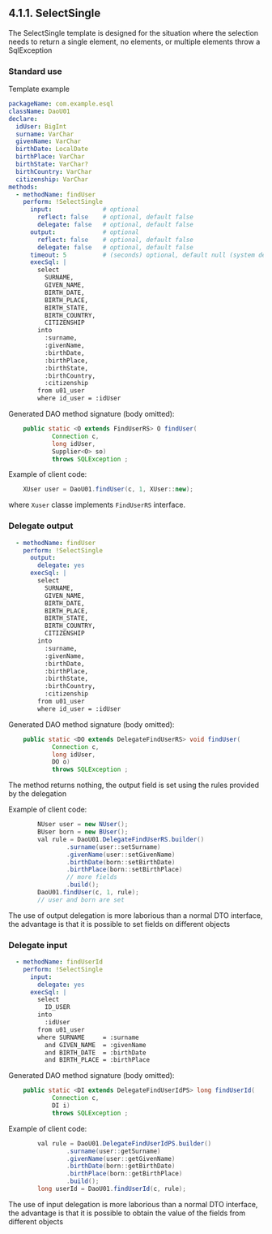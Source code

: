## 4.1.1. SelectSingle


The SelectSingle template is designed for the situation where the selection needs to return a single element, no elements, or multiple elements throw a SqlException

### Standard use

Template example

~~~yaml
packageName: com.example.esql
className: DaoU01
declare:
  idUser: BigInt
  surname: VarChar
  givenName: VarChar
  birthDate: LocalDate
  birthPlace: VarChar
  birthState: VarChar?
  birthCountry: VarChar
  citizenship: VarChar
methods:
  - methodName: findUser
    perform: !SelectSingle
      input:              # optional
        reflect: false    # optional, default false
        delegate: false   # optional, default false
      output:             # optional
        reflect: false    # optional, default false
        delegate: false   # optional, default false
      timeout: 5          # (seconds) optional, default null (system default)
      execSql: |
        select
          SURNAME,
          GIVEN_NAME, 
          BIRTH_DATE,
          BIRTH_PLACE,
          BIRTH_STATE,
          BIRTH_COUNTRY,
          CITIZENSHIP
        into
          :surname,
          :givenName, 
          :birthDate,
          :birthPlace,
          :birthState,
          :birthCountry,
          :citizenship
        from u01_user
        where id_user = :idUser
~~~

Generated DAO method signature (body omitted):

~~~java
    public static <O extends FindUserRS> O findUser(
            Connection c,
            long idUser,
            Supplier<O> so)
            throws SQLException ;

~~~

Example of client code:

~~~java
	XUser user = DaoU01.findUser(c, 1, XUser::new);
~~~

where `Xuser` classe implements `FindUserRS` interface.

### Delegate output

~~~yaml
  - methodName: findUser
    perform: !SelectSingle
      output:
        delegate: yes
      execSql: |
        select
          SURNAME,
          GIVEN_NAME, 
          BIRTH_DATE,
          BIRTH_PLACE,
          BIRTH_STATE,
          BIRTH_COUNTRY,
          CITIZENSHIP
        into
          :surname,
          :givenName, 
          :birthDate,
          :birthPlace,
          :birthState,
          :birthCountry,
          :citizenship
        from u01_user
        where id_user = :idUser
~~~

Generated DAO method signature (body omitted):

~~~java
    public static <DO extends DelegateFindUserRS> void findUser(
            Connection c,
            long idUser,
            DO o)
            throws SQLException ;
~~~

The method returns nothing, the output field is set using the rules provided by the delegation

Example of client code:

~~~java
        NUser user = new NUser();
        BUser born = new BUser();
        val rule = DaoU01.DelegateFindUserRS.builder()
                .surname(user::setSurname)
                .givenName(user::setGivenName)
                .birthDate(born::setBirthDate)
                .birthPlace(born::setBirthPlace)
                // more fields
                .build();
        DaoU01.findUser(c, 1, rule);
        // user and born are set
~~~

The use of output delegation is more laborious than a normal DTO interface, the advantage is that it is possible to set fields on different objects


### Delegate input

~~~yaml
  - methodName: findUserId
    perform: !SelectSingle
      input:
        delegate: yes
      execSql: |
        select
          ID_USER
        into
          :idUser
        from u01_user
        where SURNAME     = :surname
          and GIVEN_NAME  = :givenName
          and BIRTH_DATE  = :birthDate
          and BIRTH_PLACE = :birthPlace 
~~~

Generated DAO method signature (body omitted):

~~~java
    public static <DI extends DelegateFindUserIdPS> long findUserId(
            Connection c,
            DI i)
            throws SQLException ;
~~~

Example of client code:

~~~java
        val rule = DaoU01.DelegateFindUserIdPS.builder()
                .surname(user::getSurname)
                .givenName(user::getGivenName)
                .birthDate(born::getBirthDate)
                .birthPlace(born::getBirthPlace)
                .build();
        long userId = DaoU01.findUserId(c, rule);
~~~

The use of input delegation is more laborious than a normal DTO interface, the advantage is that it is possible to obtain the value of the fields from different objects